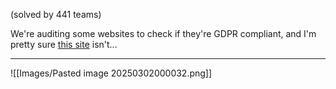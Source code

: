 (solved by 441 teams)

We're auditing some websites to check if they're GDPR compliant, and I'm pretty sure [this site](http://cookiecrackdown.chals.mctf.io/) isn't...

---

![[Images/Pasted image 20250302000032.png]]
